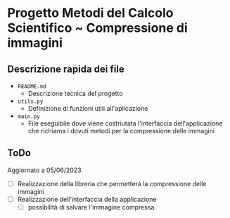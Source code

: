 # Progetto Metodi del Calcolo Scientifico ~ Compressione di immagini

## Descrizione rapida dei file

- `README.md`
  - Descrizione tecnica del progetto
- `utils.py`
  - Definizione di funzioni utili all'aplicazione
- `main.py`
  - File eseguibile dove viene costriutata l'interfaccia dell'applicazione che richiama i dovuti metodi per la compressione delle immagini

## ToDo

Aggiornato a 05/06/2023

- [ ] Realizzazione della libreria che permetterà la compressione delle immagini
- [ ] Realizzazione dell'interfaccia della applicazione
  - [ ] possibilità di salvare l'immagine compressa
